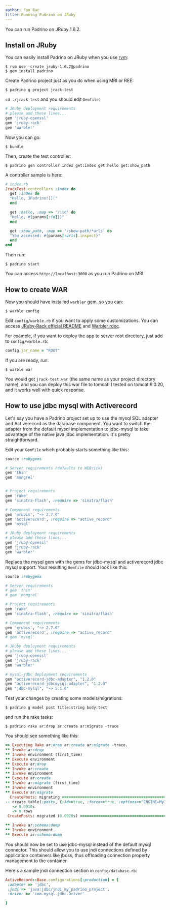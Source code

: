 ```yaml
---
author: Foo Bar
title: Running Padrino on JRuby
---
```


You can run Padrino on JRuby 1.6.2.


## Install on JRuby

You can easily install Padrino on JRuby when you use [rvm](https://rvm.beginrescueend.com/):


    $ rvm use -create jruby-1.6.2@padrino
    $ gem install padrino


Create Padrino project just as you do when using MRI or REE:


    $ padrino g project jrack-test


`cd ./jrack-test` and you should edit `Gemfile`:


```ruby
# JRuby deployment requirements
# please add these lines...
gem 'jruby-openssl'
gem 'jruby-rack'
gem 'warbler'
```

Now you can go:


    $ bundle


Then, create the test controller:



    $ padrino gen controller index get:index get:hello get:show_path


A controller sample is here:


```ruby
# index.rb
JrackTest.controllers :index do
  get :index do
  "Hello, JPadrino![]("
  end

  get :hello, :map => '/:id' do
  "Hello, #{params[:id]})"
  end

  get :show_path, :map => '/show-path/*urls' do
  "You accessed: #{params[:urls].inspect}"
  end
end
```


Then run:


    $ padrino start


You can access `http://localhost:3000` as you run Padrino on MRI.


## How to create WAR

Now you should have installed `warbler` gem, so you can:


    $ warble config


Edit `config/warble.rb` if you want to apply some customizations. You can access
[JRuby-Rack official README](https://github.com/nicksieger/jruby-rack/#readme) and
[Warbler rdoc](http://caldersphere.rubyforge.org/warbler/).


For example, if you want to deploy the app to server root directory, just add to `config/warble.rb`:


```ruby
config.jar_name = "ROOT"
```


If you are ready, run:


    $ warble war


You would get `jrack-test.war` (the same name as your project directory name), and you can deploy this war file to
tomcat! I tested on tomcat 6.0.20, and it works well with quick response.


## How to use jdbc mysql with Activerecord

Let's say you have a Padrino project set up to use the mysql SQL adapter and Activerecord as the database component. You
want to switch the adapter from the default mysql implementation to jdbc-mysql to take advantage of the native java jdbc
implementation. It's pretty straightforward.


Edit your `Gemfile` which probably starts something like this:


```ruby
source :rubygems

# Server requirements (defaults to WEBrick)
gem 'thin'
gem 'mongrel'


# Project requirements
gem 'rake'
gem 'sinatra-flash', :require => 'sinatra/flash'

# Component requirements
gem 'erubis', "~> 2.7.0"
gem 'activerecord', :require => "active_record"
gem 'mysql'

# JRuby deployment requirements
# please add these lines...
gem 'jruby-openssl'
gem 'jruby-rack'
gem 'warbler'
```


Replace the mysql gem with the gems for jdbc-mysql and activerecord jdbc mysql support. Your resulting `Gemfile` should
look like this:


```ruby
source :rubygems

# Server requirements
# gem 'thin'
# gem 'mongrel'

# Project requirements
gem 'rake'
gem 'sinatra-flash', :require => 'sinatra/flash'

# Component requirements
gem 'erubis', "~> 2.7.0"
gem 'activerecord', :require => "active_record"
# gem 'mysql'

# JRuby deployment requirements
# please add these lines...
gem 'jruby-openssl'
gem 'jruby-rack'
gem 'warbler'

# mysql-jdbc deployment requirements
gem "activerecord-jdbc-adapter", "1.2.0"
gem "activerecord-jdbcmysql-adapter", "1.2.0"
gem "jdbc-mysql", "~> 5.1.0"
```

Test your changes by creating some models/migrations:


    $ padrino g model post title:string body:text


and run the rake tasks:


    $ padrino rake ar:drop ar:create ar:migrate -trace


You should see something like this:


```ruby
=> Executing Rake ar:drop ar:create ar:migrate -trace.
** Invoke ar:drop
** Invoke environment (first_time)
** Execute environment
** Execute ar:drop
** Invoke ar:create
** Invoke environment
** Execute ar:create
** Invoke ar:migrate (first_time)
** Invoke environment
** Execute ar:migrate
  CreatePosts: migrating =================================================
-- create_table(:posts, {:id=>true, :force=>true, :options=>"ENGINE=MyISAM"})
   -> 0.0910s
   -> 0 rows
 CreatePosts: migrated (0.0920s) =========================================

** Invoke ar:schema:dump
** Invoke environment
** Execute ar:schema:dump
```


You should now be set to use jdbc-mysql instead of the default mysql connector. This should allow you to use jndi
connections defined by application containers like jboss, thus offloading connection property management to the
container.


Here's a sample jndi connection section in `config/database.rb`:


```ruby
ActiveRecord::Base.configurations[:production] = {
 :adapter => 'jdbc',
 :jndi => 'java:jdbc/jndi_my_padrino_project',
 :driver => 'com.mysql.jdbc.Driver'

}
```

